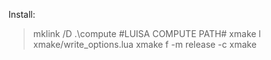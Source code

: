 Install:
> mklink /D .\compute #LUISA COMPUTE PATH#
> xmake l xmake/write_options.lua
> xmake f -m release -c
> xmake